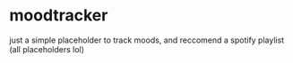 # moodtracker

just a simple placeholder to track moods, and reccomend a spotify playlist (all placeholders lol)
